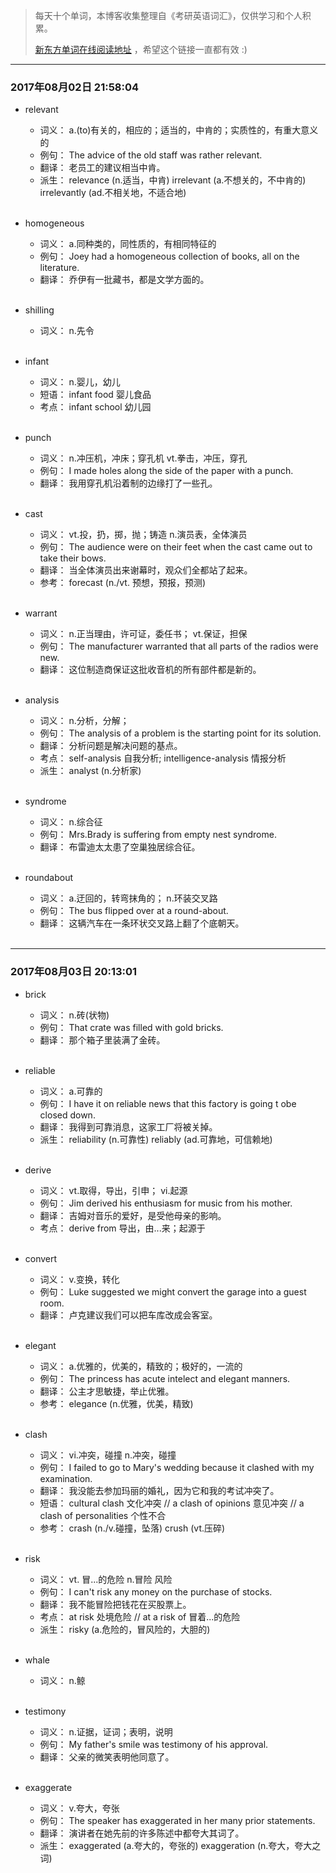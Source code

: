 > 每天十个单词，本博客收集整理自《考研英语词汇》，仅供学习和个人积累。
>
> [新东方单词在线阅读地址](http://download.dogwood.com.cn/online/kychlx/iPhone.html) ，希望这个链接一直都有效 :)

---
### 2017年08月02日 21:58:04

- relevant
  * 词义：  a.(to)有关的，相应的；适当的，中肯的；实质性的，有重大意义的
  * 例句：  The advice of the old staff was rather relevant.
  * 翻译：  老员工的建议相当中肯。
  * 派生：  relevance (n.适当，中肯) irrelevant (a.不想关的，不中肯的) irrelevantly (ad.不相关地，不适合地)
  <br>

- homogeneous
  * 词义：  a.同种类的，同性质的，有相同特征的
  * 例句：  Joey had a homogeneous collection of books, all on the literature.
  * 翻译：  乔伊有一批藏书，都是文学方面的。
  <br>

- shilling
  * 词义：  n.先令
  <br>

- infant
  * 词义：  n.婴儿，幼儿
  * 短语：  infant food 婴儿食品
  * 考点：  infant school 幼儿园
  <br>

- punch
  * 词义：  n.冲压机，冲床；穿孔机 vt.拳击，冲压，穿孔
  * 例句：  I made holes along the side of the paper with a punch.
  * 翻译：  我用穿孔机沿着制的边缘打了一些孔。
  <br>

- cast
  * 词义：  vt.投，扔，掷，抛；铸造 n.演员表，全体演员
  * 例句：  The audience were on their feet when the cast came out to take their bows.
  * 翻译：  当全体演员出来谢幕时，观众们全都站了起来。
  * 参考：  forecast (n./vt. 预想，预报，预测)
  <br>

- warrant
  * 词义：  n.正当理由，许可证，委任书； vt.保证，担保
  * 例句：  The manufacturer warranted that all parts of the radios were new.
  * 翻译：  这位制造商保证这批收音机的所有部件都是新的。
  <br>

- analysis
  * 词义：  n.分析，分解；
  * 例句：  The analysis of a problem is the starting point for its solution.
  * 翻译：  分析问题是解决问题的基点。
  * 考点：  self-analysis 自我分析; intelligence-analysis 情报分析
  * 派生：  analyst (n.分析家)
  <br>  

- syndrome
  * 词义：  n.综合征
  * 例句：  Mrs.Brady is suffering from empty nest syndrome.
  * 翻译：  布雷迪太太患了空巢独居综合征。
  <br>

- roundabout
  * 词义：  a.迂回的，转弯抹角的； n.环装交叉路
  * 例句：  The bus flipped over at a round-about.
  * 翻译：  这辆汽车在一条环状交叉路上翻了个底朝天。
  <br>
  
---
### 2017年08月03日 20:13:01

- brick
  * 词义：  n.砖(状物)
  * 例句：  That crate was filled with gold bricks.
  * 翻译：  那个箱子里装满了金砖。
  <br>

- reliable
  * 词义：  a.可靠的
  * 例句：  I have it on reliable news that this factory is going t obe closed down.
  * 翻译：  我得到可靠消息，这家工厂将被关掉。
  * 派生：  reliability (n.可靠性) reliably (ad.可靠地，可信赖地)
  <br>

- derive
  * 词义：  vt.取得，导出，引申； vi.起源
  * 例句：  Jim derived his enthusiasm for music from his mother.
  * 翻译：  吉姆对音乐的爱好，是受他母亲的影响。
  * 考点：  derive from 导出，由...来；起源于
  <br>  

- convert
  * 词义：  v.变换，转化
  * 例句：  Luke suggested we might convert the garage into a guest room.
  * 翻译：  卢克建议我们可以把车库改成会客室。
  <br>

- elegant
  * 词义：  a.优雅的，优美的，精致的；极好的，一流的
  * 例句：  The princess has acute intelect and elegant manners.
  * 翻译：  公主才思敏捷，举止优雅。
  * 参考：  elegance (n.优雅，优美，精致)
  <br>

- clash
  * 词义：  vi.冲突，碰撞 n.冲突，碰撞
  * 例句：  I failed to go to Mary's wedding because it clashed with my examination.
  * 翻译：  我没能去参加玛丽的婚礼，因为它和我的考试冲突了。
  * 短语：  cultural clash 文化冲突 // a clash of opinions 意见冲突 // a clash of personalities 个性不合
  * 参考：  crash (n./v.碰撞，坠落) crush (vt.压碎)
  <br>

- risk
  * 词义：  vt. 冒...的危险 n.冒险 风险
  * 例句：  I can't risk any money on the purchase of stocks.
  * 翻译：  我不能冒险把钱花在买股票上。
  * 考点：  at risk 处境危险 // at a risk of 冒着...的危险
  * 派生：  risky (a.危险的，冒风险的，大胆的)
  <br>

- whale
  * 词义：  n.鲸
  <br>

- testimony
  * 词义：  n.证据，证词；表明，说明
  * 例句：  My father's smile was testimony of his approval.
  * 翻译：  父亲的微笑表明他同意了。
  <br>

- exaggerate
  * 词义：  v.夸大，夸张
  * 例句：  The speaker has exaggerated in her many prior statements.
  * 翻译：  演讲者在她先前的许多陈述中都夸大其词了。
  * 派生：  exaggerated (a.夸大的，夸张的) exaggeration (n.夸大，夸大之词)
  <br>
